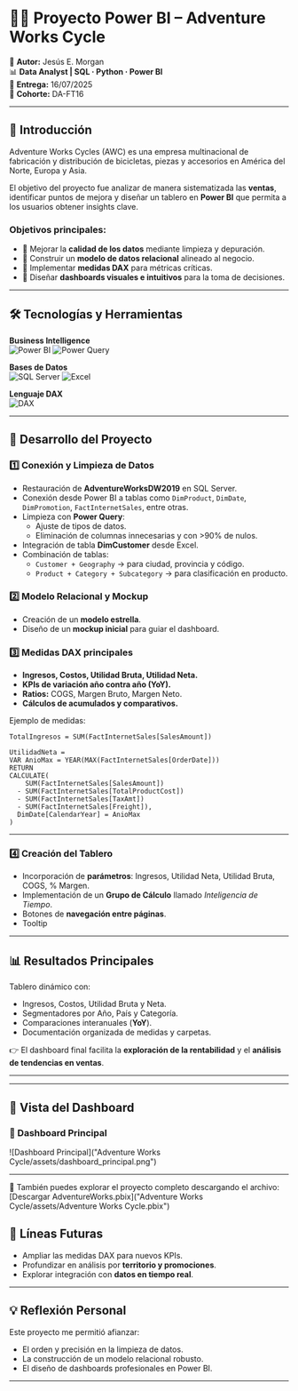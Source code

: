 # 🚴‍♂️ Proyecto Power BI – Adventure Works Cycle  

💼 **Autor:** Jesús E. Morgan  
📊 **Data Analyst | SQL · Python · Power BI**  
📅 **Entrega:** 16/07/2025  
📂 **Cohorte:** DA-FT16  

---

## 📖 Introducción  
Adventure Works Cycles (AWC) es una empresa multinacional de fabricación y distribución de bicicletas, piezas y accesorios en América del Norte, Europa y Asia.  

El objetivo del proyecto fue analizar de manera sistematizada las **ventas**, identificar puntos de mejora y diseñar un tablero en **Power BI** que permita a los usuarios obtener insights clave.  

### Objetivos principales:  
- 🧹 Mejorar la **calidad de los datos** mediante limpieza y depuración.  
- 🔗 Construir un **modelo de datos relacional** alineado al negocio.  
- 🧮 Implementar **medidas DAX** para métricas críticas.  
- 🎨 Diseñar **dashboards visuales e intuitivos** para la toma de decisiones.  

---

## 🛠️ Tecnologías y Herramientas  

**Business Intelligence**  
![Power BI](https://img.shields.io/badge/Power_BI-F2C811?style=for-the-badge&logo=powerbi&logoColor=black)   ![Power Query](https://img.shields.io/badge/Power_Query-217346?style=for-the-badge&logo=microsoft-excel&logoColor=white)  

**Bases de Datos**  
![SQL Server](https://img.shields.io/badge/SQL_Server-CC2927?style=for-the-badge&logo=microsoftsqlserver&logoColor=white)   ![Excel](https://img.shields.io/badge/Excel-217346?style=for-the-badge&logo=microsoftexcel&logoColor=white)  

**Lenguaje DAX**  
![DAX](https://img.shields.io/badge/DAX-4479A1?style=for-the-badge&logo=data&logoColor=white)  

---

## 🔧 Desarrollo del Proyecto  

### 1️⃣ Conexión y Limpieza de Datos  
- Restauración de **AdventureWorksDW2019** en SQL Server.  
- Conexión desde Power BI a tablas como `DimProduct`, `DimDate`, `DimPromotion`, `FactInternetSales`, entre otras.  
- Limpieza con **Power Query**:  
  - Ajuste de tipos de datos.  
  - Eliminación de columnas innecesarias y con >90% de nulos.  
- Integración de tabla **DimCustomer** desde Excel.  
- Combinación de tablas:  
  - `Customer + Geography` → para ciudad, provincia y código.  
  - `Product + Category + Subcategory` → para clasificación en producto.  

### 2️⃣ Modelo Relacional y Mockup  
- Creación de un **modelo estrella**.  
- Diseño de un **mockup inicial** para guiar el dashboard.  

### 3️⃣ Medidas DAX principales  
- **Ingresos, Costos, Utilidad Bruta, Utilidad Neta.**  
- **KPIs de variación año contra año (YoY).**  
- **Ratios:** COGS, Margen Bruto, Margen Neto.  
- **Cálculos de acumulados y comparativos.**  

Ejemplo de medidas:  
```DAX
TotalIngresos = SUM(FactInternetSales[SalesAmount])

UtilidadNeta = 
VAR AnioMax = YEAR(MAX(FactInternetSales[OrderDate]))
RETURN
CALCULATE(
    SUM(FactInternetSales[SalesAmount]) 
  - SUM(FactInternetSales[TotalProductCost]) 
  - SUM(FactInternetSales[TaxAmt]) 
  - SUM(FactInternetSales[Freight]),
  DimDate[CalendarYear] = AnioMax
)
```
---

### 4️⃣ Creación del Tablero  
- Incorporación de **parámetros**: Ingresos, Utilidad Neta, Utilidad Bruta, COGS, % Margen.  
- Implementación de un **Grupo de Cálculo** llamado *Inteligencia de Tiempo*.  
- Botones de **navegación entre páginas**.  
- Tooltip

---

## 📊 Resultados Principales  
Tablero dinámico con:  
- Ingresos, Costos, Utilidad Bruta y Neta.  
- Segmentadores por Año, País y Categoría.  
- Comparaciones interanuales (**YoY**).  
- Documentación organizada de medidas y carpetas.  

👉 El dashboard final facilita la **exploración de la rentabilidad** y el **análisis de tendencias en ventas**.  

---

---

## 📸 Vista del Dashboard  

### 🔹 Dashboard Principal  
![Dashboard Principal]("Adventure Works Cycle/assets/dashboard_principal.png")   

---

📂 También puedes explorar el proyecto completo descargando el archivo:  
[Descargar AdventureWorks.pbix]("Adventure Works Cycle/assets/Adventure Works Cycle.pbix")  


## 🔮 Líneas Futuras  
- Ampliar las medidas DAX para nuevos KPIs.  
- Profundizar en análisis por **territorio y promociones**.  
- Explorar integración con **datos en tiempo real**.  

---

## 💡 Reflexión Personal  
Este proyecto me permitió afianzar:  
- El orden y precisión en la limpieza de datos.  
- La construcción de un modelo relacional robusto.  
- El diseño de dashboards profesionales en Power BI.  

---


